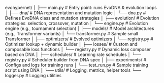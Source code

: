 evohypernet/
│
├── main.py                        # Entry point: runs EvoDNA & evolution loops
│
├── dna/                           # DNA representation and mutation logic
│   └── dna.py                     # Defines EvoDNA class and mutation strategies
│
├── evolution/                     # Evolution strategies: selection, crossover, mutation
│   └── engine.py                  # Evolution engine (e.g., tournament selection)
│
├── models/                        # Model architectures (e.g., Transformer variants)
│   └── transformer.py             # Sample small Transformer
│
├── optimizers/                    # Evolved optimizers
│   └── registry.py                # Optimizer lookup + dynamic builder
│
├── losses/                        # Custom and composable loss functions
│   └── registry.py                # Dynamic loss composer based on DNA
│
├── schedules/                     # Learning rate schedules
│   └── registry.py                # Scheduler builder from DNA spec
│
├── experiments/                   # Configs and logs for training runs
│   └── test_run.py                # Sample training script using DNA
│
└── utils/                         # Logging, metrics, helper tools
    └── logger.py                  # Logging utilities
